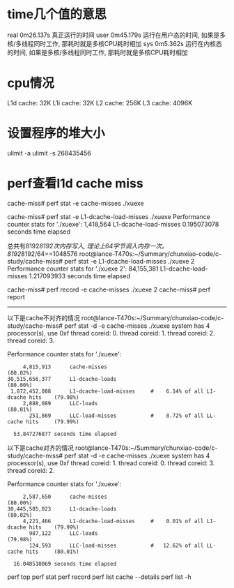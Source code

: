 
# time几个值的意思
real 0m26.137s 真正运行的时间
user 0m45.179s 运行在用户态的时间, 如果是多核/多线程同时工作, 那耗时就是多核CPU耗时相加
sys  0m5.362s  运行在内核态的时间, 如果是多核/多线程同时工作, 那耗时就是多核CPU耗时相加

# cpu情况

L1d cache:           32K
L1i cache:           32K
L2 cache:            256K
L3 cache:            4096K

# 设置程序的堆大小
ulimit -a
ulimit -s 268435456

# perf查看l1d cache miss

cache-miss# perf stat -e cache-misses ./xuexe

cache-miss# perf stat -e L1-dcache-load-misses ./xuexe
 Performance counter stats for './xuexe':
         1,418,564      L1-dcache-load-misses
       0.195073078 seconds time elapsed

总共有8192*8192次内存写入, 理论上64字节调入内存一次。8192*8192/64==1048576
root@lance-T470s:~/Summary/chunxiao-code/c-study/cache-miss# perf stat -e L1-dcache-load-misses ./xuexe 2
 Performance counter stats for './xuexe 2':
        84,155,381      L1-dcache-load-misses
       1.217093933 seconds time elapsed

cache-miss# perf record -e cache-misses ./xuexe 2
cache-miss# perf report

---

以下是cache不对齐的情况
root@lance-T470s:~/Summary/chunxiao-code/c-study/cache-miss# perf stat -d -e cache-misses ./xuexe 
system has 4 processor(s), use 0xf
thread coreid: 0.
thread coreid: 1.
thread coreid: 2.
thread coreid: 3.

 Performance counter stats for './xuexe':

         4,815,913      cache-misses                                                  (80.02%)
    30,515,656,377      L1-dcache-loads                                               (80.00%)
     1,872,452,088      L1-dcache-load-misses     #    6.14% of all L1-dcache hits    (79.98%)
         2,888,089      LLC-loads                                                     (80.01%)
           251,869      LLC-load-misses           #    8.72% of all LL-cache hits     (79.99%)

      53.847276877 seconds time elapsed

以下是cache对齐的情况
root@lance-T470s:~/Summary/chunxiao-code/c-study/cache-miss# perf stat -d -e cache-misses ./xuexe
system has 4 processor(s), use 0xf
thread coreid: 1.
thread coreid: 0.
thread coreid: 3.
thread coreid: 2.

 Performance counter stats for './xuexe':

         2,587,650      cache-misses                                                  (80.00%)
    30,445,585,023      L1-dcache-loads                                               (80.02%)
         4,221,466      L1-dcache-load-misses     #    0.01% of all L1-dcache hits    (79.99%)
           987,122      LLC-loads                                                     (79.98%)
           124,593      LLC-load-misses           #   12.62% of all LL-cache hits     (80.01%)

      16.048510069 seconds time elapsed

perf top
perf stat
perf record
perf list cache --details
perf list -h
